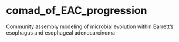 # comad_of_EAC_progression
Community assembly modeling of microbial evolution within Barrett’s esophagus and esophageal adenocarcinoma
